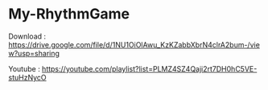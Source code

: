 # My-RhythmGame


Download : https://drive.google.com/file/d/1NU1OiOlAwu_KzKZabbXbrN4clrA2bum-/view?usp=sharing

Youtube : https://youtube.com/playlist?list=PLMZ4SZ4Qaji2rt7DH0hC5VE-stuHzNycO
